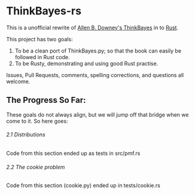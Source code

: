 ThinkBayes-rs
===========

This is a unofficial rewrite of [Allen B. Downey's ThinkBayes](https://github.com/AllenDowney/ThinkBayes) in to [Rust](rust-lang.org).

This project has two goals:

1. To be a clean port of ThinkBayes.py; so that the book can easily be followed in Rust code.
2. To be Rusty, demonstrating and using good Rust practise.

Issues, Pull Requests, comments, spelling corrections, and questions all welcome.

The Progress So Far:
-----

These goals do not always align, but we will jump off that bridge when we come to it. So here goes:

###### 2.1  Distributions ######
Code from this section ended up as tests in src/pmf.rs
###### 2.2  The cookie problem ######
Code from this section (cookie.py) ended up in tests/cookie.rs
